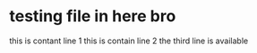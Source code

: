 # testing file in here bro
this is contant line 1
this is contain line 2
the third line is available
